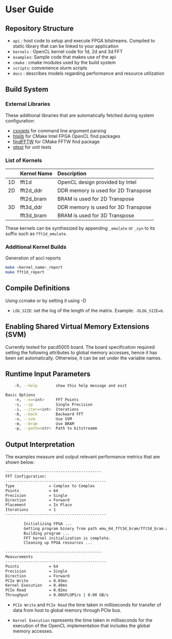 # User Guide

## Repository Structure

- `api`     : host code to setup and execute FPGA bitstreams. Compiled to static library that can be linked to your application
- `kernels` : OpenCL kernel code for 1d, 2d and 3d FFT
- `examples`: Sample code that makes use of the api
- `cmake`  : cmake modules used by the build system
- `scripts`: convenience slurm scripts
- `docs`   : describes models regarding performance and resource utilization

## Build System

### External Libraries

These additional libraries that are automatically fetched during system configuration:

- [cxxopts](https://github.com/jarro2783/cxxopts) for command line argument parsing
- [hlslib](https://github.com/definelicht/hlslib) for CMake Intel FPGA OpenCL find packages
- [findFFTW](https://github.com/egpbos/findFFTW.git) for CMake FFTW find package
- [gtest](https://github.com/google/googletest.git) for unit tests

### List of Kernels

|     | Kernel Name | Description                         |
| :-- | :---------- | :---------------------------------- |
| 1D  | fft1d       | OpenCL design provided by Intel     |
| 2D  | fft2d\_ddr  | DDR memory is used for 2D Transpose |
|     | fft2d\_bram | BRAM is used for 2D Transpose       |
| 3D  | fft3d\_ddr  | DDR memory is used for 3D Transpose |
|     | fft3d\_bram | BRAM is used for 3D Transpose       |

These kernels can be synthesized by appending `_emulate` or `_syn` to its suffix such as `fft1d_emulate`.

### Additional Kernel Builds

Generation of aocl reports

```bash
make <kernel_name>_report
make fft1d_report
```

## Compile Definitions

Using ccmake or by setting it using -D 

- `LOG_SIZE`: set the log of the length of the matrix. Example: `-DLOG_SIZE=6`.

## Enabling Shared Virtual Memory Extensions (SVM)

Currently tested for pacd5005 board. The board specification required setting the following attributes to global memory accesses, hence it has been set automatically. Otherwise, it can be set under the variable names.



## Runtime Input Parameters

```bash
    -h, --help        show this help message and exit

Basic Options
    -n, --n=<int>     FFT Points
    -s, --sp          Single Precision
    -i, --iter=<int>  Iterations
    -b, --back        Backward FFT
    -v, --svm         Use SVM
    -m, --bram        Use BRAM
    -p, --path=<str>  Path to bitstreamm
```

## Output Interpretation

The examples measure and output relevant performance metrics that are shown below:

```bash
------------------------------------------
FFT Configuration:
--------------------------------------------
Type               = Complex to Complex
Points             = 64
Precision          = Single
Direction          = Forward
Placement          = In Place
Iterations         = 1
--------------------------------------------

        Initializing FPGA ...
        Getting program binary from path emu_64_fft3d_bram/fft3d_bram.aocx ...
        Building program ...
        FFT kernel initialization is complete.
        Cleaning up FPGA resources ...

------------------------------------------
Measurements
--------------------------------------------
Points             = 64
Precision          = Single
Direction          = Forward
PCIe Write         = 0.03ms
Kernel Execution   = 0.48ms
PCIe Read          = 0.02ms
Throughput         = 0.00GFLOPS/s | 0.00 GB/s
```

- `PCIe Write` and `PCIe Read` the time taken in milliseconds for transfer of data from host to global memory through PCIe bus.

- `Kernel Execution` represents the time taken in milliseconds for the execution of the OpenCL implementation that includes the global memory accesses.


